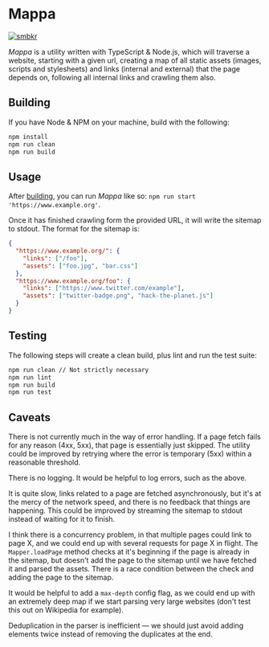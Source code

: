 # Mappa

[![smbkr](https://circleci.com/gh/smbkr/mappa.svg?style=svg)](https://circleci.com/gh/smbkr/mappa)

_Mappa_ is a utility written with TypeScript & Node.js, which will traverse a
website, starting with a given url, creating a map of all static assets (images,
scripts and stylesheets) and links (internal and external) that the page depends
on, following all internal links and crawling them also.

## Building

If you have Node & NPM on your machine, build with the following:

```sh
npm install
npm run clean
npm run build
```

## Usage

After [building](#building), you can run _Mappa_ like so:
`npm run start 'https://www.example.org'`.

Once it has finished crawling form the provided URL, it will write the sitemap
to stdout. The format for the sitemap is:

```json
{
  "https://www.example.org/": {
    "links": ["/foo"],
    "assets": ["foo.jpg", "bar.css"]
  },
  "https://www.example.org/foo": {
    "links": ["https://www.twitter.com/example"],
    "assets": ["twitter-badge.png", "hack-the-planet.js"]
  }
}
```

## Testing

The following steps will create a clean build, plus lint and run the test suite:

```sh
npm run clean // Not strictly necessary
npm run lint
npm run build
npm run test
```

## Caveats

There is not currently much in the way of error handling. If a page fetch fails
for any reason (4xx, 5xx), that page is essentially just skipped. The utility
could be improved by retrying where the error is temporary (5xx) within a
reasonable threshold.

There is no logging. It would be helpful to log errors, such as the above.

It is quite slow, links related to a page are fetched asynchronously, but it's
at the mercy of the network speed, and there is no feedback that things are
happening. This could be improved by streaming the sitemap to stdout instead of
waiting for it to finish.

I think there is a concurrency problem, in that multiple pages could link to
page X, and we could end up with several requests for page X in flight. The
`Mapper.loadPage` method checks at it's beginning if the page is already in the
sitemap, but doesn't add the page to the sitemap until we have fetched it and
parsed the assets. There is a race condition between the check and adding the
page to the sitemap.

It would be helpful to add a `max-depth` config flag, as we could end up with an
extremely deep map if we start parsing very large websites (don't test this out
on Wikipedia for example).

Deduplication in the parser is inefficient &mdash; we should just avoid adding
elements twice instead of removing the duplicates at the end.
